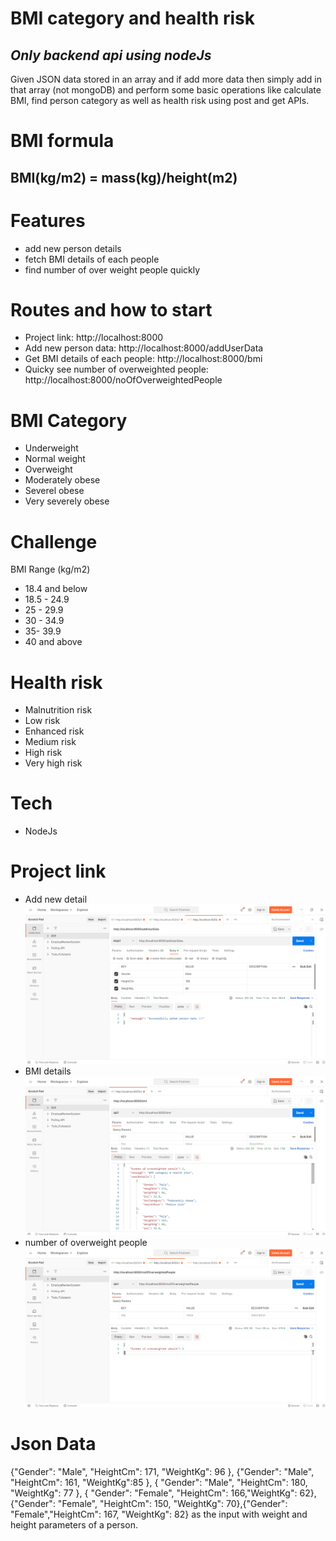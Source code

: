 # BMI category and health risk

## _Only backend api using nodeJs_

Given JSON data stored in an array and if add more data then simply add in that array (not mongoDB) and perform some basic operations like calculate BMI, find person category as well as health risk using post and get APIs.

# BMI formula

## BMI(kg/m2) = mass(kg)/height(m2)

# Features
- add new person details
- fetch BMI details of each people
- find number of over weight people quickly

# Routes and how to start
- Project link: http://localhost:8000
- Add new person data: http://localhost:8000/addUserData
- Get BMI details of each people: http://localhost:8000/bmi
- Quicky see number of overweighted people: http://localhost:8000/noOfOverweightedPeople

# BMI Category
- Underweight 
- Normal weight 
- Overweight 
- Moderately obese 
- Severel obese 
- Very severely obese

# Challenge
  BMI Range (kg/m2)
- 18.4 and below 
- 18.5 - 24.9
- 25 - 29.9
- 30 - 34.9
- 35- 39.9
- 40 and above

# Health risk
- Malnutrition risk
- Low risk
- Enhanced risk
- Medium risk
- High risk
- Very high risk

# Tech
- NodeJs

# Project link
- Add new detail
![image](https://github.com/Yashaswi-Anand/BMI-category-and-health-risk/blob/master/screenshots/addUser.png)
- BMI details
![image](https://github.com/Yashaswi-Anand/BMI-category-and-health-risk/blob/master/screenshots/bmi.png)
- number of overweight people
![image](https://github.com/Yashaswi-Anand/BMI-category-and-health-risk/blob/master/screenshots/overweighted.png)

# Json Data

{"Gender": "Male", "HeightCm": 171, "WeightKg": 96 }, {"Gender": "Male", "HeightCm": 161,
"WeightKg":85 }, { "Gender": "Male", "HeightCm": 180, "WeightKg": 77 }, { "Gender": "Female", "HeightCm": 166,"WeightKg": 62}, {"Gender": "Female", "HeightCm": 150, "WeightKg": 70},{"Gender": "Female","HeightCm": 167, "WeightKg": 82} as the input with weight and height parameters of a person.
